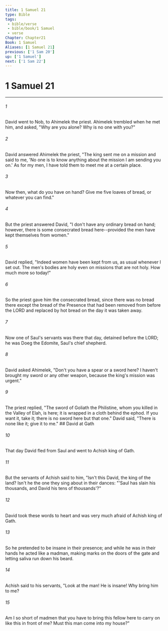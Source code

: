 ```yaml
---
title: 1 Samuel 21
type: Bible
tags:
 - bible/verse
 - bible/book/1 Samuel
 - verse
Chapter: Chapter21
Book: 1 Samuel
Aliases: [1 Samuel 21]
previous: ['1 Sam 20']
up: ['1 Samuel']
next: ['1 Sam 22']
---
```

# 1 Samuel 21

***


###### 1 
David went to Nob, to Ahimelek the priest. Ahimelek trembled when he met him, and asked, "Why are you alone? Why is no one with you?" 

###### 2 
David answered Ahimelek the priest, "The king sent me on a mission and said to me, 'No one is to know anything about the mission I am sending you on.' As for my men, I have told them to meet me at a certain place. 

###### 3 
Now then, what do you have on hand? Give me five loaves of bread, or whatever you can find." 

###### 4 
But the priest answered David, "I don't have any ordinary bread on hand; however, there is some consecrated bread here--provided the men have kept themselves from women." 

###### 5 
David replied, "Indeed women have been kept from us, as usual whenever I set out. The men's bodies are holy even on missions that are not holy. How much more so today!" 

###### 6 
So the priest gave him the consecrated bread, since there was no bread there except the bread of the Presence that had been removed from before the LORD and replaced by hot bread on the day it was taken away. 

###### 7 
Now one of Saul's servants was there that day, detained before the LORD; he was Doeg the Edomite, Saul's chief shepherd. 

###### 8 
David asked Ahimelek, "Don't you have a spear or a sword here? I haven't brought my sword or any other weapon, because the king's mission was urgent." 

###### 9 
The priest replied, "The sword of Goliath the Philistine, whom you killed in the Valley of Elah, is here; it is wrapped in a cloth behind the ephod. If you want it, take it; there is no sword here but that one." David said, "There is none like it; give it to me." ## David at Gath 

###### 10 
That day David fled from Saul and went to Achish king of Gath. 

###### 11 
But the servants of Achish said to him, "Isn't this David, the king of the land? Isn't he the one they sing about in their dances: "'Saul has slain his thousands, and David his tens of thousands'?" 

###### 12 
David took these words to heart and was very much afraid of Achish king of Gath. 

###### 13 
So he pretended to be insane in their presence; and while he was in their hands he acted like a madman, making marks on the doors of the gate and letting saliva run down his beard. 

###### 14 
Achish said to his servants, "Look at the man! He is insane! Why bring him to me? 

###### 15 
Am I so short of madmen that you have to bring this fellow here to carry on like this in front of me? Must this man come into my house?" 
